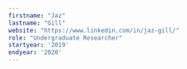 ```yaml
---
firstname: "Jaz"
lastname: "Gill"
website: "https://www.linkedin.com/in/jaz-gill/"
role: "Undergraduate Researcher"
startyear: '2019'
endyear: '2020'
---
```


